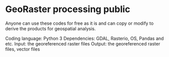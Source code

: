 # GeoRaster processing public
Anyone can use these codes for free as it is and can copy or modify to derive the products for geospatial analysis.

Coding language: Python 3
Dependencies: GDAL, Rasterio, OS, Pandas and etc.
Input: the georeferenced raster files
Output: the georeferenced raster files, vector files

